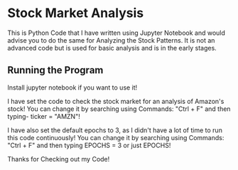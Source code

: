 
# Stock Market Analysis

This is Python Code that I have written using Jupyter Notebook and would advise you to do the same for Analyzing the Stock Patterns. It is not an advanced code but is used for basic analysis and is in the early stages.


## Running the Program

Install jupyter notebook if you want to use it!

I have set the code to check the stock market for an analysis of Amazon's stock! You can change it by searching using Commands: "Ctrl + F" and then typing- ticker = "AMZN"!

I have also set the default epochs to 3, as I didn't have a lot of time to run this code continuously! You can change it by searching using Commands: "Ctrl + F" and then typing EPOCHS = 3 or just EPOCHS!

Thanks for Checking out my Code!

